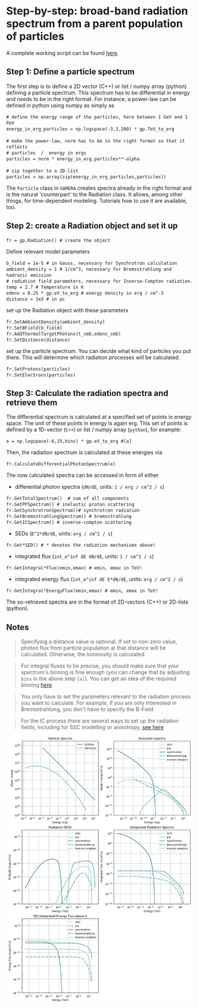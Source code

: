 Step-by-step: broad-band radiation spectrum from a parent population of particles
=================================================================================

A complete working script can be found [here](RadiationBasics.py). 



Step 1: Define a particle spectrum
----------------------------------

The first step is to define a 2D vector (C++) or list / numpy array (python) 
defining a particle spectrum. This spectrum has to be differential in energy
and needs to be in the right format. For instance, a power-law can be defined 
in python using numpy as simply as
```
# define the energy range of the particles, here between 1 GeV and 1 PeV
energy_in_erg_particles = np.logspace(-3,3,200) * gp.TeV_to_erg

# make the power-law, norm has to be in the right format so that it reflects
# particles  /  energy in ergs
particles = norm * energy_in_erg_particles**-alpha

# zip together to a 2D-list
particles = np.array(zip(energy_in_erg_particles,particles))
```

The `Particle` class in `GAMERA` creates spectra already in the right format and 
is the natural 'counterpart' to the Radiation class. It allows, among other things, 
for time-dependent modeling. Tutorials how to use it are available, too.



Step 2: create a Radiation object and set it up
-----------------------------------------------

```
fr = gp.Radiation() # create the object
```

Define relevant model parameters
```
b_field = 1e-5 # in Gauss, necessary for Synchrotron calculation
ambient_density = 1 # 1/cm^3, necessary for Bremsstrahlung and hadronic emission
# radiation field parameters, necessary for Inverse-Compton radiation. 
temp = 2.7 # Temperature in K
edens = 0.25 * gp.eV_to_erg # energy density in erg / cm^-3
distance = 1e3 # in pc

```

set up the Radiation object with these parameters
```
fr.SetAmbientDensity(ambient_density)
fr.SetBField(b_field)
fr.AddThermalTargetPhotons(t_cmb,edens_cmb)
fr.SetDistance(distance)
```

set up the particle spectrum. You can decide what kind of particles 
you put there. This will determine which radiation processes will be calculated.
```
fr.SetProtons(particles) 
fr.SetElectrons(particles) 
```

Step 3: Calculate the radiation spectra and retrieve them
---------------------------------------------------------

The differential spectrum is calculated at a specified set of points in energy 
space. The unit of these points in energy is again erg. This set of points is 
defined by a 1D-vector (`C++`) or list / numpy array (`python`), for example:
```
e = np.logspace(-6,15,bins) * gp.eV_to_erg #[a]
```
Then, the radiation spectrum is calculated at these energies via 
```
fr.CalculateDifferentialPhotonSpectrum(e)
```

The now calculated spectra can be accessed in form of either
- differential photon spectra (`dN/dE`, units: `1 / erg / cm^2 / s`)
```
fr.GetTotalSpectrum()  # sum of all components
fr.GetPPSpectrum() # inelastic proton scattering
fr.GetSynchrotronSpectrum()# synchrotron radiation
fr.GetBremsstrahlungSpectrum() # bremsstrahlung
fr.GetICSpectrum() # inverse-compton scattering
```
   
- SEDs (`E^2*dN/dE`, units: `erg / cm^2 / s`) 
```
fr.Get*SED() # * denotes the radiation mechanisms above!
```
- integrated flux (`int_e^inf dE dN/dE`, units: `1 / cm^2 / s`)
```
fr.GetIntegral*Flux(emin,emax) # emin, emax in TeV!
```
- integrated energy flux (`int_e^inf dE E*dN/dE`, units: `erg / cm^2 / s`)
```
fr.GetIntegral*EnergyFlux(emin,emax) # emin, emax in TeV!
```


The so-retrieved spectra are in the format of 2D-vectors (C++) or 2D-lists (python). 
 
Notes
-----
> Specifying a distance value is optional. If set to non-zero value, photon flux from particle population at that distance will be calculated. Otherwise, the luminosity is calculated. 

>For integral fluxes to be precise, you should make sure that your spectrum's 
binning is fine enough (you can change that by adjusting `bins` in the above step `[a]`). 
You can get an idea of the required binning [here](binning.md). 

>You only have to set the parameters relevant to the radiation process you want to calculate. For example, if you are only interested in Bremsstrahlung, you don't have to specify the B-Field

>For the IC process there are several ways to set up the radiation fields, including for SSC modelling or anisotropy, [see here](inverse_compton.md)


![RadiationBasics](RadiationBasics.png) 

